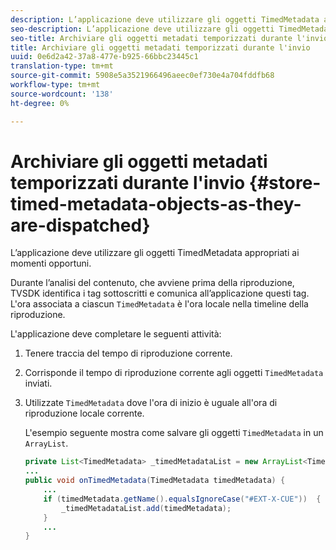 ```yaml
---
description: L’applicazione deve utilizzare gli oggetti TimedMetadata appropriati ai momenti opportuni.
seo-description: L’applicazione deve utilizzare gli oggetti TimedMetadata appropriati ai momenti opportuni.
seo-title: Archiviare gli oggetti metadati temporizzati durante l'invio
title: Archiviare gli oggetti metadati temporizzati durante l'invio
uuid: 0e6d2a42-37a8-477e-b925-66bbc23445c1
translation-type: tm+mt
source-git-commit: 5908e5a3521966496aeec0ef730e4a704fddfb68
workflow-type: tm+mt
source-wordcount: '138'
ht-degree: 0%

---
```



# Archiviare gli oggetti metadati temporizzati durante l&#39;invio {#store-timed-metadata-objects-as-they-are-dispatched}

L’applicazione deve utilizzare gli oggetti TimedMetadata appropriati ai momenti opportuni.

Durante l’analisi del contenuto, che avviene prima della riproduzione, TVSDK identifica i tag sottoscritti e comunica all’applicazione questi tag. L&#39;ora associata a ciascun `TimedMetadata` è l&#39;ora locale nella timeline della riproduzione.

L&#39;applicazione deve completare le seguenti attività:

1. Tenere traccia del tempo di riproduzione corrente.
1. Corrisponde il tempo di riproduzione corrente agli oggetti `TimedMetadata` inviati.

1. Utilizzate `TimedMetadata` dove l&#39;ora di inizio è uguale all&#39;ora di riproduzione locale corrente.

   L&#39;esempio seguente mostra come salvare gli oggetti `TimedMetadata` in un `ArrayList`.

   ```java
   private List<TimedMetadata> _timedMetadataList = new ArrayList<TimedMetadata>(); 
   ... 
   public void onTimedMetadata(TimedMetadata timedMetadata) { 
       ... 
       if (timedMetadata.getName().equalsIgnoreCase("#EXT-X-CUE"))  { 
           _timedMetadataList.add(timedMetadata); 
       } 
       ... 
   }
   ```


